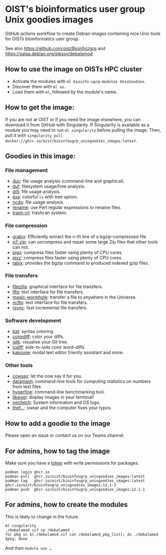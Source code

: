 OIST's bioinformatics user group Unix goodies images
====================================================

GitHub actions workflow to create Debian images containing nice Unix tools for
OISTs bioinformatics user group.

See also <https://github.com/oist/BioinfoUgrp> and
<https://salsa.debian.org/plessy/debalamod>.

## How to use the image on OISTs HPC cluster

 - Activate the modules with `ml bioinfo-ugrp-modules UnixGoodies`.
 - Discover them with `ml av`.
 - Load them with `ml`, followed by the module's name.  

## How to get the image:

If you are not at OIST or if you need the image elsewhere, you can download
it from GitHub with Singularity.  If Singularity is available as a module you
may need to run `ml singularity` before pulling the image.  Then, pull it with
`singularity pull docker://ghcr.io/oist/bioinfougrp_unixgoodies_images:latest`.

## Goodies in this image:

### File management

 - [duc](https://duc.zevv.nl/): file usage analysis (command-line and graphical).
 - [duf](https://github.com/muesli/duf): filesystem usage/free analysis.
 - [gt5](https://gt5.sourceforge.net/): file usage analysis.
 - [exa](https://the.exa.website/): colorful `ls` with tree option.
 - [ncdu](https://dev.yorhel.nl/ncdu): file usage analysis.
 - [rename](https://metacpan.org/dist/File-Rename): use Perl regular expressions to rename files.
 - [trash-cli](https://github.com/andreafrancia/trash-cli): trashcan system.

### File compression

 - [grabix](https://github.com/arq5x/grabix): Efficiently extract the n-th line of a bgzip-compressed file.
 - [p7-zip](https://sourceforge.net/projects/p7zip/): can uncompress and repair some large Zip files that other tools can not.
 - [pigz](http://zlib.net/pigz/): compress files faster using plenty of CPU cores.
 - [pixz](https://github.com/vasi/pixz): compress files faster using plenty of CPU cores.
 - [tabix](https://github.com/samtools/htslib): provides the bgzip command to produced indexed gzip files.

### File transfers

 - [filezilla](https://filezilla-project.org/): graphical interface for file transfers.
 - [lftp](https://lftp.yar.ru/): text interface for file transfers.
 - [magic-wormhole](https://github.com/magic-wormhole/magic-wormhole): transfer a file to anywhere in the Universe.
 - [ncftp](http://www.ncftpd.com/ncftp/): text interface for file transfers.
 - [rsync](https://rsync.samba.org/): fast incremental file transfers.

### Software development

 - [bat](https://github.com/sharkdp/bat): syntax coloring.
 - [colordiff](https://www.colordiff.org/): color your diffs.
 - [gitk](https://git-scm.com/docs/gitk): visualise your Git tree.
 - [icdiff](https://www.jefftk.com/icdiff): side-to-side color word-diffs.
 - [kakoune](http://kakoune.org/): modal text editor friently assistant and more.

### Other tools

 - [cowsay](https://web.archive.org/web/20071026043648/http://www.nog.net/~tony/warez/cowsay.shtml): let the cow say it for you.
 - [datamash](https://www.gnu.org/software/datamash/): command-line tools for computing statistics on numbers from text files.
 - [hyperfine](https://github.com/sharkdp/hyperfine): command-line benchmarking tool.
 - [libsixel](https://saitoha.github.io/libsixel/): display images in your terminal!
 - [neofetch](https://github.com/dylanaraps/neofetch): System information and OS logo.
 - [thef...](https://github.com/nvbn/thefuck): swear and the computer fixes your typos.

## How to add a goodie to the image

Please open an issue or contact us on our Teams channel.

## For admins, how to tag the image

Make sure you have a
[token](https://docs.github.com/en/authentication/keeping-your-account-and-data-secure/creating-a-personal-access-token)
with write permissions for packages.

```
podman login ghcr.io
podman pull  ghcr.io/oist/bioinfougrp_unixgoodies_images:latest
podman tag   ghcr.io/oist/bioinfougrp_unixgoodies_images:latest ghcr.io/oist/bioinfougrp_unixgoodies_images:12.1-1
podman push  ghcr.io/oist/bioinfougrp_unixgoodies_images:12.1-1
```

## For admins, how to create the modules

This is likely to change in the future.

```
ml singularity
./debalamod.sif cp /debalamod .
for pkg in $(./debalamod.sif cat /debalamod_pkg_list); do ./debalamod $pkg; done
```

And then `module use …`
